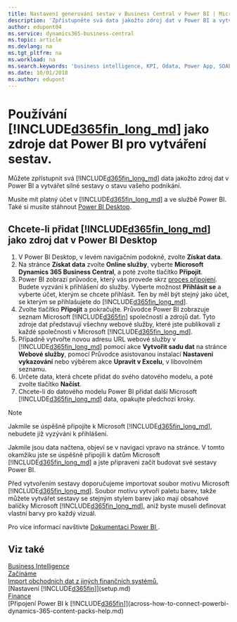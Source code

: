 ```yaml
---
title: Nastavení generování sestav v Business Central v Power BI | Microsoft Docs
description: 'Zpřístupněte svá data jakožto zdroj dat v Power BI a vytvářejte silné sestavy, vypovídající o stavu vašeho podnikání.'
author: edupont04
ms.service: dynamics365-business-central
ms.topic: article
ms.devlang: na
ms.tgt_pltfrm: na
ms.workload: na
ms.search.keywords: 'business intelligence, KPI, Odata, Power App, SOAP, analysis'
ms.date: 10/01/2018
ms.author: edupont
---
```

# <a name="using-included365fin_long_mdincludesd365fin_long_mdmd-as-power-bi-data-source-for-building-reports"></a>Používání [!INCLUDE[d365fin_long_md](includes/d365fin_long_md.md)] jako zdroje dat Power BI pro vytváření sestav.
Můžete zpřístupnit svá [!INCLUDE[d365fin_long_md](includes/d365fin_long_md.md)] data jakožto zdroj dat v Power BI a vytvářet silné sestavy o stavu vašeho podnikání.  

Musíte mít platný účet v [!INCLUDE[d365fin_long_md](includes/d365fin_long_md.md)] a ve službě Power BI. Také si musíte stáhnout [Power BI Desktop](https://powerbi.microsoft.com/en-us/desktop/).  

## <a name="to-add-included365fin_long_mdincludesd365fin_long_mdmd-as-a-data-source-in-power-bi-desktop"></a>Chcete-li přidat [!INCLUDE[d365fin_long_md](includes/d365fin_long_md.md)] jako zdroj dat v Power BI Desktop
1. V Power BI Desktop, v levém navigačním podokně, zvolte **Získat data**.
2. Na stránce **Získat data** zvolte **Online služby**, vyberte **Microsoft Dynamics 365 Business Central**, a poté zvolte tlačítko **Připojit**.
3. Power BI zobrazí průvodce, který vás provede skrz [proces připojení](across-how-to-connect-powerbi-dynamics-365-content-packs-help.md). Budete vyzváni k přihlášení do služby. Vyberte možnost **Přihlásit se** a vyberte účet, kterým se chcete přihlásit. Ten by měl být stejný jako účet, se kterým se přihlašujete do [!INCLUDE[d365fin_long_md](includes/d365fin_long_md.md)].
4. Zvolte tlačítko **Připojit** a pokračujte. Průvodce Power BI zobrazuje seznam Microsoft [!INCLUDE[d365fin](includes/d365fin_md.md)] společností a zdrojů dat. Tyto zdroje dat představují všechny webové služby, které jste publikovali z každé společnosti v Microsoft [!INCLUDE[d365fin_long_md](includes/d365fin_long_md.md)].
5. Případně vytvořte novou adresu URL webové služby v [!INCLUDE[d365fin_long_md](includes/d365fin_long_md.md)] pomocí akce **Vytvořit sadu dat** na stránce **Webové služby**, pomocí Průvodce asistovanou instalací **Nastavení vykazování** nebo výběrem akce **Upravit v Excelu**, v libovolném seznamu.
6. Určete data, která chcete přidat do svého datového modelu, a poté zvolte tlačítko **Načíst**.
7. Chcete-li do datového modelu Power BI přidat další Microsoft [!INCLUDE[d365fin_long_md](includes/d365fin_long_md.md)] data, opakujte předchozí kroky.

> [!NOTE]  
> Jakmile se úspěšně připojíte k Microsoft [!INCLUDE[d365fin_long_md](includes/d365fin_long_md.md)], nebudete již vyzýváni k přihlášení.

Jakmile jsou data načtena, objeví se v navigaci vpravo na stránce. V tomto okamžiku jste se úspěšně připojili k datům Microsoft [!INCLUDE[d365fin_long_md](includes/d365fin_long_md.md)] a jste připraveni začít budovat své sestavy Power BI. 

Před vytvořením sestavy doporučujeme importovat soubor motivu Microsoft [!INCLUDE[d365fin_long_md](includes/d365fin_long_md.md)].  Soubor motivu vytvoří paletu barev, takže můžete vytvářet sestavy se stejným stylem barev jako mají obsahové balíčky Microsoft [!INCLUDE[d365fin_long_md](includes/d365fin_long_md.md)], aniž byste museli definovat vlastní barvy pro každý vizuál.

Pro více informací navštivte [Dokumentaci Power BI ](https://powerbi.microsoft.com/documentation/powerbi-landing-page/).

## <a name="see-also"></a>Viz také
[Business Intelligence](bi.md)  
[Začínáme](product-get-started.md)  
[Import obchodních dat z jiných finančních systémů.](across-import-data-configuration-packages.md)  
[Nastavení [!INCLUDE[d365fin](includes/d365fin_md.md)]](setup.md)   
[Finance](finance.md)  
[Připojení Power BI k [!INCLUDE[d365fin](includes/d365fin_md.md)]](across-how-to-connect-powerbi-dynamics-365-content-packs-help.md)  
